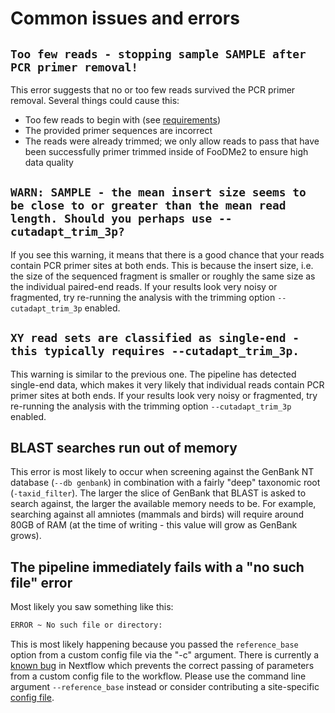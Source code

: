 # Common issues and errors

## `Too few reads - stopping sample SAMPLE after PCR primer removal!`

This error suggests that no or too few reads survived the PCR primer removal. Several things could cause this:

- Too few reads to begin with (see [requirements](requirements.md))
- The provided primer sequences are incorrect
- The reads were already trimmed; we only allow reads to pass that have been successfully primer trimmed inside of FooDMe2 to ensure high data quality

## `WARN: SAMPLE - the mean insert size seems to be close to or greater than the mean read length. Should you perhaps use --cutadapt_trim_3p?`

If you see this warning, it means that there is a good chance that your reads contain PCR primer sites at both ends. This is because the insert size, i.e. the size of the sequenced fragment is smaller or roughly the same size as the individual paired-end reads. If your results look very noisy or fragmented, try re-running the analysis with the trimming option `--cutadapt_trim_3p` enabled. 

## `XY read sets are classified as single-end - this typically requires --cutadapt_trim_3p.`

This warning is similar to the previous one. The pipeline has detected single-end data, which makes it very likely that individual reads contain PCR primer sites at both ends. If your results look very noisy or fragmented, try re-running the analysis with the trimming option `--cutadapt_trim_3p` enabled. 

## BLAST searches run out of memory

This error is most likely to occur when screening against the GenBank NT database (`--db genbank`) in combination with a fairly "deep" taxonomic root (`-taxid_filter`). The larger the slice of GenBank that BLAST is asked to search against, the larger the available memory needs to be. For example, searching against all amniotes (mammals and birds) will require around 80GB of RAM (at the time of writing - this value will grow as GenBank grows). 

## The pipeline immediately fails with a "no such file" error

Most likely you saw something like this:

```bash
ERROR ~ No such file or directory: 
```

This is most likely happening because you passed the `reference_base` option from a custom config file via the "-c" argument. There is currently a [known bug](https://github.com/nextflow-io/nextflow/issues/2662) in Nextflow which prevents the correct passing of parameters from a custom config file to the workflow. Please use the command line argument `--reference_base` instead or consider contributing a site-specific [config file](https://github.com/bio-raum/nf-configs). 

